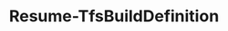 ﻿---
title: Resume-TfsBuildDefinition
breadcrumbs: [ "Pipeline", "Build" ]
parent: "Pipeline.Build"
description: "Resumes (unpauses) a previously suspended build/pipeline definition. "
remarks: 
parameterSets: 
  "_All_": [ Collection, Definition, Project, Server ] 
  "__AllParameterSets":  
    Definition: 
      type: "object"  
      position: "0"  
    Collection: 
      type: "object"  
    Project: 
      type: "object"  
    Server: 
      type: "object" 
parameters: 
  - name: "Definition" 
    description: "Specifies the pipeline name/path. " 
    globbing: false 
    pipelineInput: "true (ByValue)" 
    position: 0 
    type: "object" 
    aliases: [ Path ] 
  - name: "Path" 
    description: "Specifies the pipeline name/path. This is an alias of the Definition parameter." 
    globbing: false 
    pipelineInput: "true (ByValue)" 
    position: 0 
    type: "object" 
    aliases: [ Path ] 
  - name: "Project" 
    description: "Specifies the name of the Team Project, its ID (a GUID), or a Microsoft.TeamFoundation.Core.WebApi.TeamProject object to connect to. When omitted, it defaults to the connection set by Connect-TfsTeamProject (if any). For more details, see the Get-TfsTeamProject cmdlet. " 
    globbing: false 
    type: "object" 
  - name: "Collection" 
    description: "Specifies the URL to the Team Project Collection or Azure DevOps Organization to connect to, a TfsTeamProjectCollection object (Windows PowerShell only), or a VssConnection object. You can also connect to an Azure DevOps Services organizations by simply providing its name instead of the full URL. For more details, see the Get-TfsTeamProjectCollection cmdlet. When omitted, it defaults to the connection set by Connect-TfsTeamProjectCollection (if any). " 
    globbing: false 
    type: "object" 
    aliases: [ Organization ] 
  - name: "Organization" 
    description: "Specifies the URL to the Team Project Collection or Azure DevOps Organization to connect to, a TfsTeamProjectCollection object (Windows PowerShell only), or a VssConnection object. You can also connect to an Azure DevOps Services organizations by simply providing its name instead of the full URL. For more details, see the Get-TfsTeamProjectCollection cmdlet. When omitted, it defaults to the connection set by Connect-TfsTeamProjectCollection (if any). This is an alias of the Collection parameter." 
    globbing: false 
    type: "object" 
    aliases: [ Organization ] 
  - name: "Server" 
    description: "Specifies the URL to the Team Foundation Server to connect to, a TfsConfigurationServer object (Windows PowerShell only), or a VssConnection object. When omitted, it defaults to the connection set by Connect-TfsConfiguration (if any). For more details, see the Get-TfsConfigurationServer cmdlet. " 
    globbing: false 
    type: "object"
inputs: 
  - type: "System.Object" 
    description: "Specifies the pipeline name/path. "
outputs: 
  - type: "Microsoft.TeamFoundation.Build.WebApi.BuildDefinitionReference" 
    description: 
notes: 
relatedLinks: 
  - text: "Online Version:" 
    uri: "https://tfscmdlets.dev/docs/cmdlets/Pipeline/Build/Resume-TfsBuildDefinition"
aliases: 
examples: 
---

